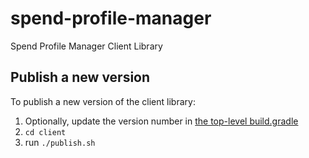 # spend-profile-manager
Spend Profile Manager Client Library
## Publish a new version
To publish a new version of the client library:

1. Optionally, update the version number in [the top-level build.gradle](../build.gradle)
2. `cd client`
3. run `./publish.sh`
